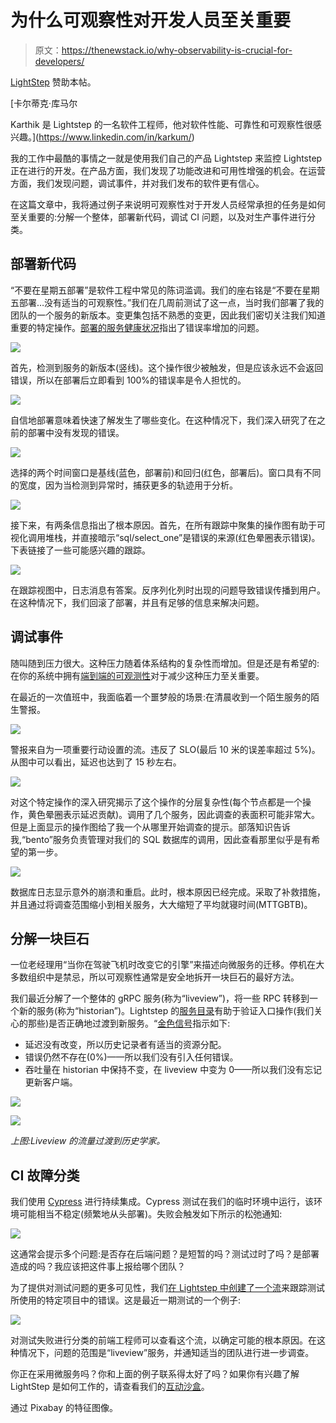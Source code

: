 # 为什么可观察性对开发人员至关重要

> 原文：<https://thenewstack.io/why-observability-is-crucial-for-developers/>

[LightStep](https://lightstep.com/) 赞助本帖。

 [卡尔蒂克·库马尔

Karthik 是 Lightstep 的一名软件工程师，他对软件性能、可靠性和可观察性很感兴趣。](https://www.linkedin.com/in/karkum/) 

我的工作中最酷的事情之一就是使用我们自己的产品 Lightstep 来监控 Lightstep 正在进行的开发。在产品方面，我们发现了功能改进和可用性增强的机会。在运营方面，我们发现问题，调试事件，并对我们发布的软件更有信心。

在这篇文章中，我将通过例子来说明可观察性对于开发人员经常承担的任务是如何至关重要的:分解一个整体，部署新代码，调试 CI 问题，以及对生产事件进行分类。

## 部署新代码

“不要在星期五部署”是软件工程中常见的陈词滥调。我们的座右铭是“不要在星期五部署…没有适当的可观察性。”我们在几周前测试了这一点，当时我们部署了我的团队的一个服务的新版本。变更集包括不熟悉的变更，因此我们密切关注我们知道重要的特定操作。[部署的服务健康状况](https://docs.lightstep.com/docs/investigate-changes-in-service-performance)指出了错误率增加的问题。

![](img/b6a861156b212afaa09c18c0584bdca7.png)

首先，检测到服务的新版本(竖线)。这个操作很少被触发，但是应该永远不会返回错误，所以在部署后立即看到 100%的错误率是令人担忧的。

![](img/2c0eef6152bdb60430026793dc97901d.png)

自信地部署意味着快速了解发生了哪些变化。在这种情况下，我们深入研究了在之前的部署中没有发现的错误。

![](img/9948f747a7140a10be662f51b85b2585.png)

选择的两个时间窗口是基线(蓝色，部署前)和回归(红色，部署后)。窗口具有不同的宽度，因为当检测到异常时，捕获更多的轨迹用于分析。

![](img/f63b57b653b4e19b5b5d504b0a0214f9.png)

接下来，有两条信息指出了根本原因。首先，在所有跟踪中聚集的操作图有助于可视化调用堆栈，并直接暗示“sql/select_one”是错误的来源(红色晕圈表示错误)。下表链接了一些可能感兴趣的跟踪。

![](img/d60fc3ef42054705ca35f67b061b0fb1.png)

在跟踪视图中，日志消息有答案。反序列化列时出现的问题导致错误传播到用户。在这种情况下，我们回滚了部署，并且有足够的信息来解决问题。

## 调试事件

随叫随到压力很大。这种压力随着体系结构的复杂性而增加。但是还是有希望的:在你的系统中拥有[端到端的可观测性](http://lightstep.com/observability)对于减少这种压力至关重要。

在最近的一次值班中，我面临着一个噩梦般的场景:在清晨收到一个陌生服务的陌生警报。

![](img/753f2ff1ab324ffebd1c0ab6a34c1432.png)

警报来自为一项重要行动设置的流。违反了 SLO(最后 10 米的误差率超过 5%)。从图中可以看出，延迟也达到了 15 秒左右。

![](img/7f4aeab4c8659bda1835c3bc4179201b.png)

对这个特定操作的深入研究揭示了这个操作的分层复杂性(每个节点都是一个操作，黄色晕圈表示延迟贡献)。调用了几个服务，因此调查的表面积可能非常大。但是上面显示的操作图给了我一个从哪里开始调查的提示。部落知识告诉我,“bento”服务负责管理对我们的 SQL 数据库的调用，因此查看那里似乎是有希望的第一步。

![](img/ca630648e4f334ae564e74db23a5d034.png)

数据库日志显示意外的崩溃和重启。此时，根本原因已经完成。采取了补救措施，并且通过将调查范围缩小到相关服务，大大缩短了平均就寝时间(MTTGBTB)。

## 分解一块巨石

一位老经理用“当你在驾驶飞机时改变它的引擎”来描述向微服务的迁移。停机在大多数组织中是禁忌，所以可观察性通常是安全地拆开一块巨石的最好方法。

我们最近分解了一个整体的 gRPC 服务(称为“liveview”)，将一些 RPC 转移到一个新的服务(称为“historian”)。Lightstep 的[服务目录](https://docs.lightstep.com/docs/view-individual-service-performance#view-service-health-and-compare-ingress-operation-performance)有助于验证入口操作(我们关心的那些)是否正确地过渡到新服务。“[金色信号](https://landing.google.com/sre/sre-book/chapters/monitoring-distributed-systems/#xref_monitoring_golden-signals)指示如下:

*   延迟没有改变，所以历史记录者有适当的资源分配。
*   错误仍然不存在(0%)——所以我们没有引入任何错误。
*   吞吐量在 historian 中保持不变，在 liveview 中变为 0——所以我们没有忘记更新客户端。

![](img/4472d419ec1f24e06b427fd662102912.png)

![](img/7569634dea59377f7e284cc1ef3aef05.png)

*上图:Liveview 的流量过渡到历史学家。*

## CI 故障分类

我们使用 [Cypress](https://www.cypress.io/) 进行持续集成。Cypress 测试在我们的临时环境中运行，该环境可能相当不稳定(频繁地从头部署)。失败会触发如下所示的松弛通知:

![](img/7a03d9edbc07b39c7383542a36c79fe1.png)

这通常会提示多个问题:是否存在后端问题？是短暂的吗？测试过时了吗？是部署造成的吗？我应该把这件事上报给哪个团队？

为了提供对测试问题的更多可见性，我们[在 Lightstep 中创建了一个流](https://docs.lightstep.com/docs/monitor-a-service-level-indicator-with-streams)来跟踪测试所使用的特定项目中的错误。这是最近一期测试的一个例子:

![](img/3c94cb04b9c8e0847e4f30d723b5575b.png)

对测试失败进行分类的前端工程师可以查看这个流，以确定可能的根本原因。在这种情况下，问题的范围是“liveview”服务，并通知适当的团队进行进一步调查。

你正在采用微服务吗？你和上面的例子联系得太好了吗？如果你有兴趣了解 LightStep 是如何工作的，请查看我们的[互动沙盒](https://app.lightstep.com/play/service-directory/android/deployments)。

通过 Pixabay 的特征图像。

<svg xmlns:xlink="http://www.w3.org/1999/xlink" viewBox="0 0 68 31" version="1.1"><title>Group</title> <desc>Created with Sketch.</desc></svg>